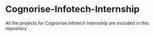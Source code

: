 # Cognorise-Infotech-Internship
All the projects for Cognorise Infotech Internship are included in this repository
